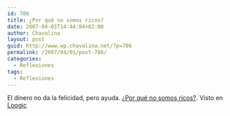 ```yaml
---
id: 786
title: ¿Por qué no somos ricos?
date: 2007-04-01T14:44:04+02:00
author: Chavalina
layout: post
guid: http://www.wp.chavalina.net/?p=786
permalink: /2007/04/01/post-786/
categories:
  - Reflexiones
tags:
  - Reflexiones
---
```

El dinero no da la felicidad, pero ayuda. <a href="http://bolsaovejuna.com/2007/03/por-qu-no-somos-ricos.html" target="_blank">&iquest;Por qu&eacute; no somos ricos?</a>. Visto en <a href="http://www.loogic.com/index.php/2007/04/01/loogic-links-29/" target="_blank">Loogic</a>
